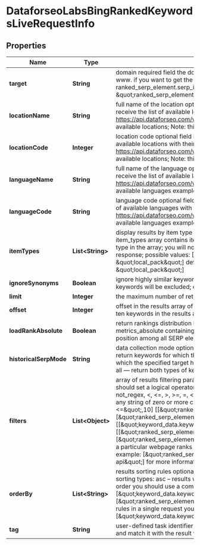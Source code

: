 

# DataforseoLabsBingRankedKeywordsLiveRequestInfo


## Properties

| Name | Type | Description | Notes |
|------------ | ------------- | ------------- | -------------|
|**target** | **String** | domain required field the domain name of the target website the domain should be specified without https:// or www. if you want to get the keywords a particular webpage ranks for, specify the filter by the ranked_serp_element.serp_item.relative_url parameter example: \&quot;filters\&quot;:[ \&quot;ranked_serp_element.serp_item.relative_url\&quot;, \&quot;&#x3D;\&quot;, \&quot;/apis/rank-tracker-api\&quot;] |  [optional] |
|**locationName** | **String** | full name of the location optional field if you use this field, you don’t need to specify location_code you can receive the list of available locations with their location_name by making a separate request to https://api.dataforseo.com/v3/dataforseo_labs/locations_and_languages; ignore this field to get the results for all available locations; Note: this endpoint currently supports the US location only; example: United States |  [optional] |
|**locationCode** | **Integer** | location code optional field if you use this field, you don’t need to specify location_name you can receive the list of available locations with their location_code by making a separate request to the https://api.dataforseo.com/v3/dataforseo_labs/locations_and_languages ignore this field to get the results for all available locations; Note: this endpoint currently supports the US location only; example: 2840 |  [optional] |
|**languageName** | **String** | full name of the language optional field if you use this field, you don’t need to specify language_code you can receive the list of available languages with their language_name by making a separate request to the https://api.dataforseo.com/v3/dataforseo_labs/locations_and_languages ignore this field to get the results for all available languages example: English |  [optional] |
|**languageCode** | **String** | language code optional field if you use this field, you don’t need to specify language_name you can receive the list of available languages with their language_code by making a separate request to the https://api.dataforseo.com/v3/dataforseo_labs/locations_and_languages ignore this field to get the results for all available languages example: en |  [optional] |
|**itemTypes** | **List&lt;String&gt;** | display results by item type optional field indicates the type of search results included in the response Note: if the item_types array contains item types that are different from organic, the results will be ordered by the first item type in the array; you will not be able to sort and filter results by the types of search results not included in the response; possible values: [\&quot;organic\&quot;, \&quot;paid\&quot;, \&quot;featured_snippet\&quot;, \&quot;local_pack\&quot;] default value: [\&quot;organic\&quot;, \&quot;paid\&quot;, \&quot;featured_snippet\&quot;, \&quot;local_pack\&quot;] |  [optional] |
|**ignoreSynonyms** | **Boolean** | ignore highly similar keywords optional field if set to true only core keywords will be returned, all highly similar keywords will be excluded; default value: false |  [optional] |
|**limit** | **Integer** | the maximum number of returned keywords optional field default value: 100 maximum value: 1000 |  [optional] |
|**offset** | **Integer** | offset in the results array of returned keywords optional field default value: 0 if you specify the 10 value, the first ten keywords in the results array will be omitted and the data will be provided for the successive keywords |  [optional] |
|**loadRankAbsolute** | **Boolean** | return rankings distribution by rank_absolute optional field default value: false if set to true, we will return the field metrics_absolute containing rankings distribution by the rank_absolute parameter that indicates the result’s position among all SERP elements |  [optional] |
|**historicalSerpMode** | **String** | data collection mode optional field you can use this field to filter the results; possible types of filtering: live — return keywords for which the specified target currently has ranking results in SERP; lost — return keywords for which the specified target had previously had ranking results in SERP, but didn’t have them during the last check; all — return both types of keywords. default value: live |  [optional] |
|**filters** | **List&lt;Object&gt;** | array of results filtering parameters optional field you can add several filters at once (8 filters maximum) you should set a logical operator and, or between the conditions the following operators are supported: regex, not_regex, &lt;, &lt;&#x3D;, &gt;, &gt;&#x3D;, &#x3D;, &lt;&gt;, in, not_in, like, not_like you can use the % operator with like and not_like to match any string of zero or more characters example: [\&quot;ranked_serp_element.serp_item.rank_group\&quot;,\&quot;&lt;&#x3D;\&quot;,10] [[\&quot;ranked_serp_element.serp_item.rank_group\&quot;,\&quot;&lt;&#x3D;\&quot;,10], \&quot;and\&quot;, [\&quot;ranked_serp_element.serp_item.type\&quot;,\&quot;&lt;&gt;\&quot;,\&quot;paid\&quot;]] [[\&quot;keyword_data.keyword_info.search_volume\&quot;,\&quot;&lt;&gt;\&quot;,0], \&quot;and\&quot;, [[\&quot;ranked_serp_element.serp_item.type\&quot;,\&quot;&lt;&gt;\&quot;,\&quot;paid\&quot;],\&quot;or\&quot;,[\&quot;ranked_serp_element.serp_item.is_malicious\&quot;,\&quot;&#x3D;\&quot;,false]]] if you want to get the keywords a particular webpage ranks for, specify the filter by the ranked_serp_element.serp_item.relative_url parameter example: [\&quot;ranked_serp_element.serp_item.relative_url\&quot;, \&quot;&#x3D;\&quot;, \&quot;/apis/rank-tracker-api\&quot;] for more information about filters, please refer to Dataforseo Labs – Filters or this help center guide |  [optional] |
|**orderBy** | **List&lt;String&gt;** | results sorting rules optional field you can use the same values as in the filters array to sort the results possible sorting types: asc – results will be sorted in the ascending order desc – results will be sorted in the descending order you should use a comma to set up a sorting type example: [\&quot;keyword_data.keyword_info.competition,desc\&quot;] default rule: [\&quot;ranked_serp_element.serp_item.rank_group,asc\&quot;] note that you can set no more than three sorting rules in a single request you should use a comma to separate several sorting rules example: [\&quot;keyword_data.keyword_info.search_volume,desc\&quot;,\&quot;keyword_data.keyword_info.cpc,desc\&quot;] |  [optional] |
|**tag** | **String** | user-defined task identifier optional field the character limit is 255 you can use this parameter to identify the task and match it with the result you will find the specified tag value in the data object of the response |  [optional] |



